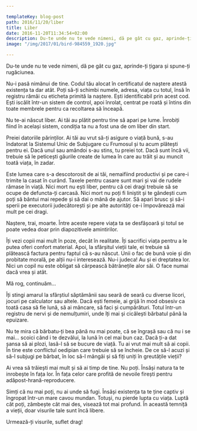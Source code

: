 ```yaml
---

templateKey: blog-post
path: 2016/11/20/liber
title: Liber
date: 2016-11-20T11:34:54+02:00
description: Du-te unde nu te vede nimeni, dă pe gât cu gaz, aprinde-ți țigara și spune-ți rugăciunea.Nu-i pasă nimănui de tine. Codul tău alocat în certificatul de naștere atestă existența ta dar atât
image: "/img/2017/01/bird-984559_1920.jpg"

---
```


Du-te unde nu te vede nimeni, dă pe gât cu gaz, aprinde-ți țigara și spune-ți rugăciunea.

Nu-i pasă nimănui de tine. Codul tău alocat în certificatul de naștere atestă existența ta dar atât. Poți să-ți schimbi numele, adresa, viața cu totul, însă în registru rămâi cu eticheta primită la naștere. Ești identificabil prin acest cod. Ești iscălit într-un sistem de control, apoi înrolat, centrat pe roată și întins din toate membrele pentru ca recoltarea să înceapă.

Nu te-ai născut liber. Ai tăi au plătit pentru tine să apari pe lume. Înrobiți fiind în același sistem, condiția ta nu a fost una de om liber din start.

Preiei datoriile părinților. Ai tăi au vrut să-ți asigure o viață bună, s-au îndatorat la Sistemul Unic de Subjugare cu Frumosul și tu acum plătești pentru ei. Dacă unul sau amândoi s-au stins, tu preiei tot. Dacă sunt încă vii, trebuie să le peticești găurile create de lumea în care au trăit și au muncit toată viața, în zadar. 

Este lumea care s-a descotorosit de ai tăi, nemaifiind productivi și pe care-i trimite la casat în curând. Taxele pentru casare sunt mari și vai de rudele rămase în viață. Nici mort nu ești liber, pentru că cei dragi trebuie să se ocupe de defuncta-ți carcasă. Nici mort nu poți fi liniștit și te gândești cum poți să bântui mai repede și să dai o mână de ajutor. Să apari brusc și să-i sperii pe executorii judecătorești și pe alte autorități ce-i împovărează mai mult pe cei dragi.

Naștere, trai, moarte. Între aceste repere viața ta se desfășoară și totul se poate vedea doar prin diapozitivele amintirilor. 

Îți vezi copii mai mult în poze, decât în realitate. Îți sacrifici viața pentru a le putea oferi confort material. Apoi, la sfârșitul vieții tale, ei trebuie să plătească factura pentru faptul că s-au născut. Unii o fac de bună voie și din probitate morală, pe alții nu-i interesează. Nu-i judeca! Au și ei dreptatea lor. Nici un copil nu este obligat să cârpească bătrânețile alor săi. O face numai dacă vrea și atât.

Mă rog, continuăm...

Îți stingi amarul la sfârștiul săptămânii sau seară de seară cu diverse licori, jocuri pe calculator sau altele. Dacă ești femeie, ai grijă în mod obsesiv ca toată casa să fie lună, să ai mâncare, să faci și cumpărături. Totul într-un registru de nervi și de nemulțumiri, unde îți mai și cicălești bărbatul până la epuizare. 

Nu te mira că bărbatu-ți bea până nu mai poate, că se îngrașă sau că nu i se mai... scoici când i te dezvălui, la lună în cel mai bun caz. Dacă ți-a dat șansa să ai plozi, lasă-l să se bucure de viață. Tu ai vrut mai mult să ai copii. În tine este conflictul oedipian care trebuie să se încheie. De ce să-l acuzi și să-l subjugi pe bărbat, în loc să-l mângâi și să fiți uniți în greutățile vieții?

Ai vrea să trăiești mai mult și să ai timp de tine. Nu poți. Însăși natura ta te inrobește în fața lor. În fața celor care profită de nevoile firești pentru adăpost-hrană-reproducere. 

Simți că nu mai poți, nu ai unde să fugi. Însăși existența ta te ține captiv și îngropat într-un mare cavou mundan. Totuși, nu pierde lupta cu viața. Luptă cât poți, zâmbește cât mai des, visează tot mai profund. În această temniță a vieții, doar visurile tale sunt încă libere.

Urmează-ți visurile, suflet drag!


